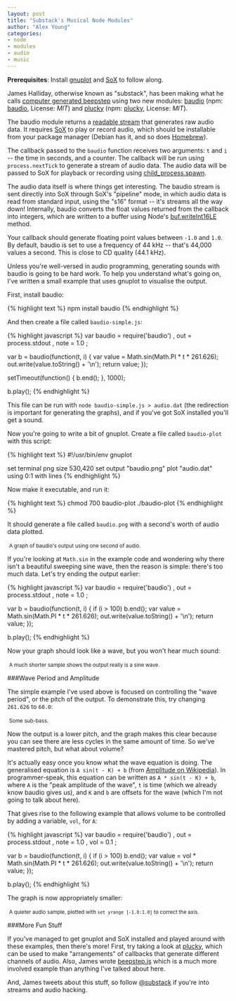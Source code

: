 ```yaml
---
layout: post
title: "Substack's Musical Node Modules"
author: "Alex Young"
categories: 
- node
- modules
- audio
- music
---
```


<div class="intro">
<strong>Prerequisites</strong>: Install <a href="http://www.gnuplot.info/">gnuplot</a> and <a href="http://sox.sourceforge.net/">SoX</a> to follow along.
</div>

James Halliday, otherwise known as "substack", has been making what he calls [computer generated beepstep](https://soundcloud.com/substack/beepstep) using two new modules: [baudio](https://github.com/substack/baudio) (npm: [baudio](https://npmjs.org/package/baudio), License: _MIT_) and [plucky](https://github.com/substack/plucky) (npm: [plucky](https://npmjs.org/package/plucky), License: _MIT_).

The baudio module returns a [readable stream](http://nodejs.org/docs/latest/api/all.html#all_readable_stream) that generates raw audio data.  It requires [SoX](http://sox.sourceforge.net/) to play or record audio, which should be installable from your package manager (Debian has it, and so does [Homebrew](http://mxcl.github.com/homebrew/)).

The callback passed to the `baudio` function receives two arguments: `t` and `i` -- the time in seconds, and a counter.  The callback will be run using `process.nextTick` to generate a stream of audio data.  The audio data will be passed to SoX for playback or recording using [child_process.spawn](http://nodejs.org/docs/latest/api/all.html#all_child_process_spawn_command_args_options).

The audio data itself is where things get interesting.  The baudio stream is sent directly into SoX through SoX's "pipeline" mode, in which audio data is read from standard input, using the "s16" format -- it's streams all the way down!  Internally, baudio converts the float values returned from the callback into integers, which are written to a buffer using Node's [buf.writeInt16LE](http://nodejs.org/docs/latest/api/all.html#all_buf_writeint16le_value_offset_noassert) method.

Your callback should generate floating point values between `-1.0` and `1.0`.  By default, baudio is set to use a frequency of 44 kHz -- that's 44,000 values a second.  This is close to CD quality (44.1 kHz).

Unless you're well-versed in audio programming, generating sounds with baudio is going to be hard work.  To help you understand what's going on, I've written a small example that uses gnuplot to visualise the output.

First, install baudio:

{% highlight text %}
npm install baudio
{% endhighlight %}

And then create a file called `baudio-simple.js`:

{% highlight javascript %}
var baudio = require('baudio')
  , out = process.stdout
  , note = 1.0
  ;

var b = baudio(function(t, i) {
  var value = Math.sin(Math.PI * t * 261.626);
  out.write(value.toString() + '\n');
  return value;
});

setTimeout(function() {
  b.end();
}, 1000);

b.play();
{% endhighlight %}

This file can be run with `node baudio-simple.js > audio.dat` (the redirection is important for generating the graphs), and if you've got SoX installed you'll get a sound.

Now you're going to write a bit of gnuplot.  Create a file called `baudio-plot` with this script:

{% highlight text %}
#!/usr/bin/env gnuplot

set terminal png size 530,420
set output "baudio.png"
plot "audio.dat" using 0:1 with lines
{% endhighlight %}

Now make it executable, and run it:

{% highlight text %}
chmod 700 baudio-plot
./baudio-plot
{% endhighlight %}

It should generate a file called `baudio.png` with a second's worth of audio data plotted.

<div class="image">
  <img src="/images/posts/baudio-1.png" alt="" />
  <small>A graph of baudio's output using one second of audio.</small>
</div>

If you're looking at `Math.sin` in the example code and wondering why there isn't a beautiful sweeping sine wave, then the reason is simple: there's too much data.  Let's try ending the output earlier:

{% highlight javascript %}
var baudio = require('baudio')
  , out = process.stdout
  , note = 1.0
  ;

var b = baudio(function(t, i) {
  if (i > 100) b.end();
  var value = Math.sin(Math.PI * t * 261.626);
  out.write(value.toString() + '\n');
  return value;
});

b.play();
{% endhighlight %}

Now your graph should look like a wave, but you won't hear much sound:

<div class="image">
  <img src="/images/posts/baudio-short.png" alt="" />
  <small>A much shorter sample shows the output really is a sine wave.</small>
</div>

###Wave Period and Amplitude

The simple example I've used above is focused on controlling the "wave period", or the pitch of the output.  To demonstrate this, try changing `261.626` to `60.0`:

<div class="image">
  <img src="/images/posts/baudio-bass.png" alt="" />
  <small>Some sub-bass.</small>
</div>

Now the output is a lower pitch, and the graph makes this clear because you can see there are less cycles in the same amount of time.  So we've mastered pitch, but what about volume?

It's actually easy once you know what the wave equation is doing.  The generalised equation is `A sin(t - K) + b` (from [Amplitude on Wikipedia](http://en.wikipedia.org/wiki/Amplitude)).  In programmer-speak, this equation can be written as `A * sin(t - K) + b`, where `A` is the "peak amplitude of the wave", `t` is time (which we already know baudio gives us), and `K` and `b` are offsets for the wave (which I'm not going to talk about here).

That gives rise to the following example that allows volume to be controlled by adding a variable, `vol`, for `A`:

{% highlight javascript %}
var baudio = require('baudio')
  , out = process.stdout
  , note = 1.0
  , vol = 0.1
  ;

var b = baudio(function(t, i) {
  if (i > 100) b.end();
  var value = vol * Math.sin(Math.PI * t * 261.626);
  out.write(value.toString() + '\n');
  return value;
});

b.play();
{% endhighlight %}

The graph is now appropriately smaller:

<div class="image">
  <img src="/images/posts/baudio-quiet.png" alt="" />
  <small>A quieter audio sample, plotted with <code>set yrange [-1.0:1.0]</code> to correct the axis.</small>
</div>

###More Fun Stuff

If you've managed to get gnuplot and SoX installed and played around with these examples, then there's more!  First, try taking a look at [plucky](https://github.com/substack/plucky), which can be used to make "arrangements" of callbacks that generate different channels of audio.  Also, James wrote [beepstep.js](https://gist.github.com/4325336) which is a much more involved example than anything I've talked about here.

And, James tweets about this stuff, so follow [@substack](http://twitter.com/substack) if you're into streams and audio hacking.

